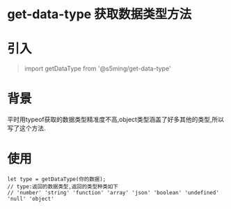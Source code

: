 # get-data-type 获取数据类型方法
# 引入
> import getDataType from '@s5ming/get-data-type'
>

# 背景
平时用typeof获取的数据类型精准度不高,object类型涵盖了好多其他的类型,所以写了这个方法.

# 使用
```
let type = getDataType(你的数据);
// type:返回的数据类型,返回的类型种类如下
// 'number' 'string' 'function' 'array' 'json' 'boolean' 'undefined' 'null' 'object'
```
